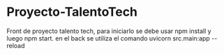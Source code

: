 # Proyecto-TalentoTech
Front de proyecto talento tech, para iniciarlo se debe usar npm install y luego npm start. en el back se utiliza el comando uvicorn src.main:app --reload
